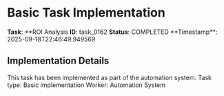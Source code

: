 # Basic Task Implementation

**Task**: **ROI Analysis
**ID**: task_0162
**Status**: COMPLETED
**Timestamp\*\*: 2025-09-18T22:46:49.949569

## Implementation Details

This task has been implemented as part of the automation system.
Task type: Basic implementation
Worker: Automation System
